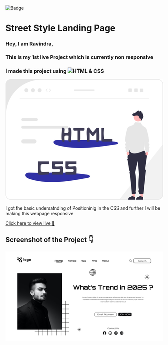 ![Badge](https://img.shields.io/badge/Project--1-Landing--Page-green)
# Street Style Landing Page

### Hey, I am **Ravindra**, 
### This is  my 1st live Project which is currently non responsive
### I made this project using ![HTML & CSS](https://img.shields.io/badge/HTML%20%26-core--CSS-blue)

![](./assets/undraw_static_website_re_x70h.svg)

I got the basic undersatnding of Positioninig in the CSS and further I will be making this webpage responsive 

[Click here to view live 🚀]()

## Screenshot of the Project 👇
![](./assets/Street%20Style%20Landing%20Page.png)